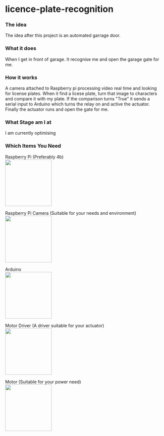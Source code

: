 # licence-plate-recognition

### The idea
The idea after this project is an automated garrage door.

### What it does
When I get in front of garage. It recognise me and open the garage gate for me.

### How it works
A camera attached to Raspberry pi processing video real time and looking for license plates. When it find a licese plate, turn that image to characters and compare it with my plate. If the comparison turns "True" it sends a serial input to Arduino which turns the relay on and active the actuator. Finally the actuator runs and open the gate for me.

### What Stage am I at
I am currently optimising

### Which Items You Need
Raspberry Pi (Preferably 4b)  
<img src="https://upload.wikimedia.org/wikipedia/commons/thumb/f/f1/Raspberry_Pi_4_Model_B_-_Side.jpg/1920px-Raspberry_Pi_4_Model_B_-_Side.jpg" width="150" >  
  
Raspberry Pi Camera (Suitable for your needs and environment)  
<img src="https://m.media-amazon.com/images/I/81c3uxPtJiL._AC_SL1500_.jpg" width="150" >  
  
Arduino  
<img src="https://upload.wikimedia.org/wikipedia/commons/3/38/Arduino_Uno_-_R3.jpg" width="150" >  
  
Motor Driver (A driver suitable for your actuator)  
<img src="https://st3.myideasoft.com/shop/dt/63/myassets/products/195/pr_01_195.jpg?revision=1413734423" width="150" >  
  
Motor (Suitable for your power need)  
<img src="https://image.robotistan.com/nema-23-200-adim-57x76mm-86v-step-motor-15723-38-O.jpeg" width="150" >  
